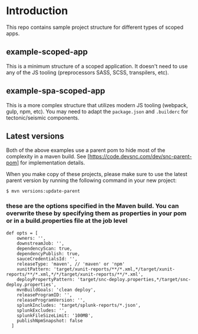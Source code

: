 # Introduction
This repo contains sample project structure for different types of scoped apps.

## example-scoped-app
This is a minimum structure of a scoped application. It doesn't need to use any of the JS tooling (preprocessors SASS, SCSS, transpilers, etc).

## example-spa-scoped-app
This is a more complex structure that utilizes modern JS tooling (webpack, gulp, npm, etc). You may need to adapt the `package.json` and `.builderc` for tectonic/seismic components.

## Latest versions
Both of the above examples use a parent pom to hide most of the complexity in a maven build. See [https://code.devsnc.com/dev/snc-parent-pom] for implementation details.

When you make copy of these projects, please make sure to use the latest parent version by running the following command in your new project:

	$ mvn versions:update-parent
	
	
	
### these are the options specified in the Maven build.  You can overwrite these by specifying them as properties in your pom or in a build.properties file at the job level
	
	def opts = [
	    owners: '',
	    downstreamJob: '',
	    dependencyScan: true,
	    dependencyPublish: true,
	    sauceCredentialsId: '',
	    releaseType: 'maven', // 'maven' or 'npm'
	    xunitPattern: 'target/xunit-reports/**/*.xml,*/target/xunit-reports/**/*.xml,*/*/target/xunit-reports/**/*.xml',
	    deployPropertyPattern: 'target/snc-deploy.properties,*/target/snc-deploy.properties',	    
	    mvnBuildGoals: 'clean deploy',
	    releaseProgramID: '',
	    releaseProgramVersion: '',
	    splunkIncludes: 'target/splunk-reports/*.json',
	    splunkExcludes: '',
	    splunkFileSizeLimit: '100MB',	    
	    publishNpmSnapshot: false
	  ]
